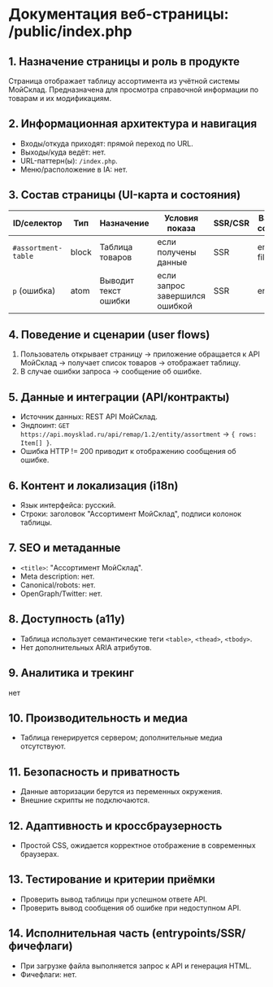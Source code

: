 # Документация веб-страницы: /public/index.php

## 1. Назначение страницы и роль в продукте
Страница отображает таблицу ассортимента из учётной системы МойСклад. Предназначена для просмотра справочной информации по товарам и их модификациям.

## 2. Информационная архитектура и навигация
- Входы/откуда приходят: прямой переход по URL.
- Выходы/куда ведёт: нет.
- URL-паттерн(ы): `/index.php`.
- Меню/расположение в IA: нет.

## 3. Состав страницы (UI-карта и состояния)
| ID/селектор | Тип | Назначение | Условия показа | SSR/CSR | Варианты состояния |
|---|---|---|---|---|---|
| `#assortment-table` | block | Таблица товаров | если получены данные | SSR | empty, filled |
| `p` (ошибка) | atom | Выводит текст ошибки | если запрос завершился ошибкой | SSR | error |

## 4. Поведение и сценарии (user flows)
1) Пользователь открывает страницу → приложение обращается к API МойСклад → получает список товаров → отображает таблицу.
2) В случае ошибки запроса → сообщение об ошибке.

## 5. Данные и интеграции (API/контракты)
- Источник данных: REST API МойСклад.
- Эндпоинт: `GET https://api.moysklad.ru/api/remap/1.2/entity/assortment` → `{ rows: Item[] }`.
- Ошибка HTTP != 200 приводит к отображению сообщения об ошибке.

## 6. Контент и локализация (i18n)
- Язык интерфейса: русский.
- Строки: заголовок "Ассортимент МойСклад", подписи колонок таблицы.

## 7. SEO и метаданные
- `<title>`: "Ассортимент МойСклад".
- Meta description: нет.
- Canonical/robots: нет.
- OpenGraph/Twitter: нет.

## 8. Доступность (a11y)
- Таблица использует семантические теги `<table>`, `<thead>`, `<tbody>`.
- Нет дополнительных ARIA атрибутов.

## 9. Аналитика и трекинг
нет

## 10. Производительность и медиа
- Таблица генерируется сервером; дополнительные медиа отсутствуют.

## 11. Безопасность и приватность
- Данные авторизации берутся из переменных окружения.
- Внешние скрипты не подключаются.

## 12. Адаптивность и кроссбраузерность
- Простой CSS, ожидается корректное отображение в современных браузерах.

## 13. Тестирование и критерии приёмки
- Проверить вывод таблицы при успешном ответе API.
- Проверить вывод сообщения об ошибке при недоступном API.

## 14. Исполнительная часть (entrypoints/SSR/фичефлаги)
- При загрузке файла выполняется запрос к API и генерация HTML.
- Фичефлаги: нет.
